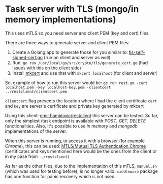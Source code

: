 # Task server with TLS (mongo/in memory implementations)

This uses mTLS so you need server and client PEM (key and cert) files.

There are three ways to generate server and client PEM files:
1. Create a Golang app to generate those for you similar to: [tls-self-signed-cert.go](https://github.com/eliben/code-for-blog/blob/master/2021/tls/tls-self-signed-cert.go) (run on client and server as well)
2. Run: `go run /usr/local/go/src/crypto/tls/generate_cert.go` (had issues with this on the client side)
3. Install [mkcert](https://github.com/FiloSottile/mkcert) and use that with `mkcert localhost` (for client and server)

So, example of how to run this server would be:
`go run rest.go -cert localhost.pem -key localhost-key.pem -clientcert ../restclient/clientcert.pem`

`clientcert` flag presents the location where I had the client certificate
`cert` and `key` are server's certificate and private key generated by mkcert

Using this client: [emir.hamidovic/restclient](https://gitlab.com/emir.hamidovic/restclient) this server can be tested. So far, only the simplest /task endpoint is available with *POST*, *GET*, *DELETE* functionalities. Also, it's possible to use *in memory* and *mongodb* implementations of the server.

When this server is running, to access it with a browser (for example *Chrome*), this can be used: [MTLS/Mutual TLS Authentication Chrome](https://velmuruganv.wordpress.com/2020/04/27/mtls-mutual-tls-authentication-chrome/) (certificates and keys mentioned here would be the ones from the client or in my case from `../restclient`)

As far as the other files, due to the implementation of this mTLS, `manual.sh` (which was used for testing before), is no longer valid. `middleware` package has one function for panic recovery which is not used.
